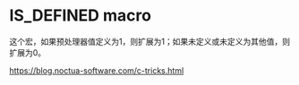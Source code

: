 # IS_DEFINED macro

这个宏，如果预处理器值定义为1，则扩展为1；如果未定义或未定义为其他值，则扩展为0。

https://blog.noctua-software.com/c-tricks.html

